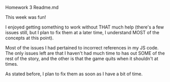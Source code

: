 
Homework 3 Readme.md  

This week was fun!

I enjoyed getting something to work without THAT much help (there's a few issues still, but I plan to fix them at a later time, I understand MOST of the concepts at this point).

Most of the issues I had pertained to incorrect references in my JS code. The only issues left are that I haven't had much time to has out SOME of the rest of the story, and the other is that the game quits when it shouldn't at times.

As stated before, I plan to fix them as soon as I have a bit of time.
